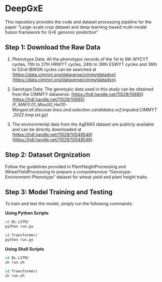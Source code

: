 # DeepGxE
This repository provides the code and dataset processing pipeline for the paper “Large-scale crop dataset and deep learning-based multi-modal fusion framework for G×E genomic prediction”

## Step 1: Download the Raw Data

1. Phenotype Data: All the phenotypic records of the 1st to 6th WYCYT cycles, 11th to 27th HRWYT cycles, 24th to 39th ESWYT cycles and 36th to 52nd IBWSN cycles can be searched at [https://data.cimmyt.org/dataverse/cimmytdatadvn](https://data.cimmyt.org/dataverse/cimmytdatadvn).

2. Genotype Data: The genotypic data used in this study can be obtained from the CIMMTY dataverse: [https://hdl.handle.net/11529/10695](https://hdl.handle.net/11529/10695).  
   *(F_MAF0.01_Miss50_Het10-Merged.all.discover.lines.and.selection.candidates.vcf.imputed.CIMMYT.2022.hmp.txt.gz)*

3. The environmental data from the AgERA5 dataset are publicly available and can be directly downloaded at [https://hdl.handle.net/11529/10548548](https://hdl.handle.net/11529/10548548).

## Step 2: Dataset Orgnization

Follow the guidelines provided in PlantHeightProcessing and WheatYieldProcessing to prepare a comprehensive “Genotype-Environment-Phenotype” dataset for wheat yield and plant height traits.

## Step 3: Model Training and Testing
To train and test the model, simply run the following commands:

**Using Python Scripts**

```bash
cd Bi-LSTM/
python run.py
```

```bash
cd Transformer/
python run.py
```

**Using Shell Scripts**
```bash
cd Bi-LSTM/
sh run.sh
```

```bash
cd Transformer/
sh run.sh
```
